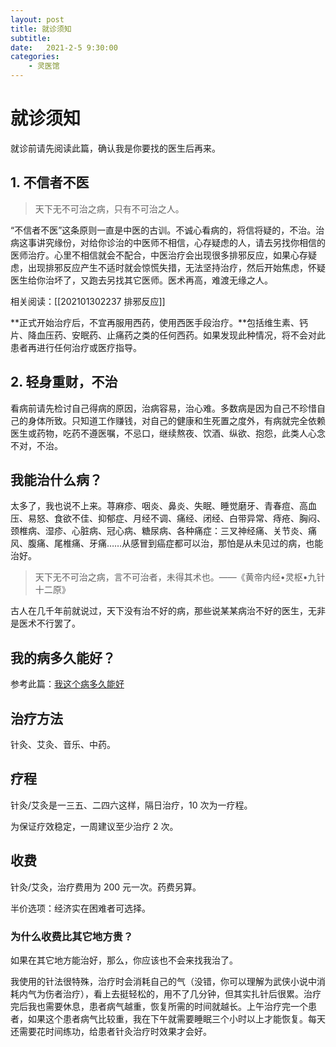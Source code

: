 ```yaml
---
layout: post
title: 就诊须知
subtitle: 
date:   2021-2-5 9:30:00
categories: 
    - 灵医馆
---
```

# 就诊须知

就诊前请先阅读此篇，确认我是你要找的医生后再来。

## 1. 不信者不医

> 天下无不可治之病，只有不可治之人。

“不信者不医”这条原则一直是中医的古训。不诚心看病的，将信将疑的，不治。治病这事讲究缘份，对给你诊治的中医师不相信，心存疑虑的人，请去另找你相信的医师治疗。心里不相信就会不配合，中医治疗会出现很多排邪反应，如果心存疑虑，出现排邪反应产生不适时就会惊慌失措，无法坚持治疗，然后开始焦虑，怀疑医生给你治坏了，又跑去另找其它医师。医术再高，难渡无缘之人。

相关阅读：[[202101302237 排邪反应]]

**正式开始治疗后，不宜再服用西药，使用西医手段治疗。**包括维生素、钙片、降血压药、安眠药、止痛药之类的任何西药。如果发现此种情况，将不会对此患者再进行任何治疗或医疗指导。

## 2. 轻身重财，不治

看病前请先检讨自己得病的原因，治病容易，治心难。多数病是因为自己不珍惜自己的身体所致。只知道工作赚钱，对自己的健康和生死置之度外，有病就完全依赖医生或药物，吃药不遵医嘱，不忌口，继续熬夜、饮酒、纵欲、抱怨，此类人心念不对，不治。

## 我能治什么病？

太多了，我也说不上来。荨麻疹、咽炎、鼻炎、失眠、睡觉磨牙、青春痘、高血压、易怒、食欲不佳、抑郁症、月经不调、痛经、闭经、白带异常、痔疮、胸闷、颈椎病、湿疹、心脏病、冠心病、糖尿病、各种痛症：三叉神经痛、关节炎、痛风、腹痛、尾椎痛、牙痛……从感冒到癌症都可以治，那怕是从未见过的病，也能治好。

> 天下无不可治之病，言不可治者，未得其术也。——《黄帝内经•灵枢•九针十二原》

古人在几千年前就说过，天下没有治不好的病，那些说某某病治不好的医生，无非是医术不行罢了。


## 我的病多久能好？
参考此篇：[我这个病多久能好](https://liulinghui.github.io/%E4%B8%AD%E5%8C%BB%E7%AD%94%E7%96%91/HMTime)

## 治疗方法
针灸、艾灸、音乐、中药。

## 疗程

针灸/艾灸是一三五、二四六这样，隔日治疗，10 次为一疗程。

为保证疗效稳定，一周建议至少治疗 2 次。
 
## 收费

针灸/艾灸，治疗费用为 200 元一次。药费另算。

半价选项：经济实在困难者可选择。 

### 为什么收费比其它地方贵？

如果在其它地方能治好，那么，你应该也不会来找我治了。

我使用的针法很特殊，治疗时会消耗自己的气（没错，你可以理解为武侠小说中消耗内气为伤者治疗），看上去挺轻松的，用不了几分钟，但其实扎针后很累。治疗完后我也需要休息，患者病气越重，恢复所需的时间就越长。上午治疗完一个患者，如果这个患者病气比较重，我在下午就需要睡眠三个小时以上才能恢复。每天还需要花时间练功，给患者针灸治疗时效果才会好。




